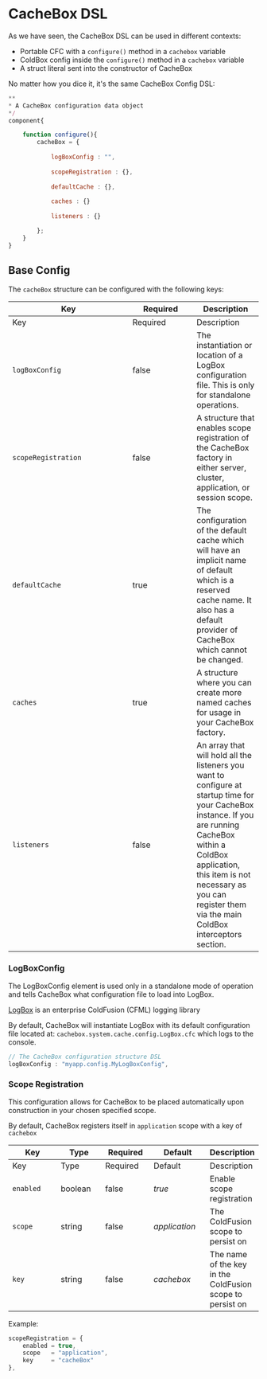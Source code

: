 # CacheBox DSL

As we have seen, the CacheBox DSL can be used in different contexts:

* Portable CFC with a `configure()` method in a `cachebox` variable
* ColdBox config inside the `configure()` method in a `cachebox` variable
* A struct literal sent into the constructor of CacheBox

No matter how you dice it, it's the same CacheBox Config DSL:

```javascript
**
* A CacheBox configuration data object
*/
component{

    function configure(){
        cacheBox = {
        
            logBoxConfig : "",
            
            scopeRegistration : {},
            
            defaultCache : {},
            
            caches : {}
            
            listeners : {}

        };
    }
}
```

## Base Config

The `cacheBox` structure can be configured with the following keys:

<table data-header-hidden><thead><tr><th width="226">Key</th><th width="113">Required</th><th>Description</th></tr></thead><tbody><tr><td>Key</td><td>Required</td><td>Description</td></tr><tr><td><code>logBoxConfig</code></td><td>false</td><td>The instantiation or location of a LogBox configuration file. This is only for standalone operations.</td></tr><tr><td><code>scopeRegistration</code></td><td>false</td><td>A structure that enables scope registration of the CacheBox factory in either server, cluster, application, or session scope.</td></tr><tr><td><code>defaultCache</code></td><td>true</td><td>The configuration of the default cache which will have an implicit name of default which is a reserved cache name. It also has a default provider of CacheBox which cannot be changed.</td></tr><tr><td><code>caches</code></td><td>true</td><td>A structure where you can create more named caches for usage in your CacheBox factory.</td></tr><tr><td><code>listeners</code></td><td>false</td><td>An array that will hold all the listeners you want to configure at startup time for your CacheBox instance. If you are running CacheBox within a ColdBox application, this item is not necessary as you can register them via the main ColdBox interceptors section.</td></tr></tbody></table>



### LogBoxConfig

The LogBoxConfig element is used only in a standalone mode of operation and tells CacheBox what configuration file to load into LogBox.&#x20;

[LogBox](http://logbox.ortusbooks.com) is an enterprise ColdFusion (CFML) logging library

By default, CacheBox will instantiate LogBox with its default configuration file located at: `cachebox.system.cache.config.LogBox.cfc` which logs to the console.

```javascript
// The CacheBox configuration structure DSL
logBoxConfig : "myapp.config.MyLogBoxConfig",
```

### Scope Registration

This configuration allows for CacheBox to be placed automatically upon construction in your chosen specified scope.

By default, CacheBox registers itself in `application` scope with a key of `cachebox`

<table data-header-hidden><thead><tr><th width="135">Key</th><th width="102">Type</th><th width="107">Required</th><th width="125">Default</th><th>Description</th></tr></thead><tbody><tr><td>Key</td><td>Type</td><td>Required</td><td>Default</td><td>Description</td></tr><tr><td><code>enabled</code></td><td>boolean</td><td>false</td><td><em>true</em></td><td>Enable scope registration</td></tr><tr><td><code>scope</code></td><td>string</td><td>false</td><td><em>application</em></td><td>The ColdFusion scope to persist on</td></tr><tr><td><code>key</code></td><td>string</td><td>false</td><td><em>cachebox</em></td><td>The name of the key in the ColdFusion scope to persist on</td></tr></tbody></table>

Example:

```javascript
scopeRegistration = {
    enabled = true,
    scope   = "application",
    key     = "cacheBox"
},
```

